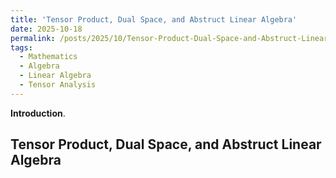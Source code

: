```yaml
---
title: 'Tensor Product, Dual Space, and Abstruct Linear Algebra'
date: 2025-10-18
permalink: /posts/2025/10/Tensor-Product-Dual-Space-and-Abstruct-Linear-Algebra/
tags:
  - Mathematics
  - Algebra
  - Linear Algebra
  - Tensor Analysis
---
```

**Introduction**.

Tensor Product, Dual Space, and Abstruct Linear Algebra
---

<script type="text/tikz">
  \begin{tikzcd}
    A \arrow[r, "\phi"] \arrow[d] & B \arrow[d, "\psi"] \\
    C \arrow[r, "\eta"] & D
  \end{tikzcd}
</script>